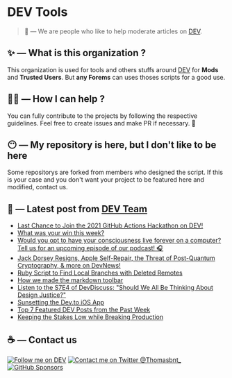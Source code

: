 # DEV Tools

> 🔧 — We are people who like to help moderate articles on [DEV](https://dev.to).

## ✨ — What is this organization ?

This organization is used for tools and others stuffs around [DEV](https://dev.to) for **Mods** and **Trusted Users**. But __any Forems__ can uses thoses scripts for a good use.


## 💪🏼 — How I can help ?

You can fully contribute to the projects by following the respective guidelines. Feel free to create issues and make PR if necessary. 🎉

## 😶 — My repository is here, but I don't like to be here

Some repositorys are forked from members who designed the script. If this is your case and you don't want your project to be featured here and modified, contact us.

## 📝 — Latest post from [DEV Team](https://dev.to/devteam)

<!-- BLOG-POST-LIST:START -->
- [Last Chance to Join the 2021 GitHub Actions Hackathon on DEV!](https://dev.to/devteam/last-chance-to-join-the-2021-github-actions-hackathon-on-dev-1aje)
- [What was your win this week?](https://dev.to/devteam/what-was-your-win-this-week-4l7b)
- [Would you opt to have your consciousness live forever on a computer? Tell us for an upcoming episode of our podcast! 🎧](https://dev.to/devteam/would-you-want-to-have-your-consciousness-live-forever-on-a-computer-tell-us-for-an-upcoming-episode-of-our-podcast-2je3)
- [Jack Dorsey Resigns, Apple Self-Repair, the Threat of Post-Quantum Cryptography, &amp; more on DevNews!](https://dev.to/devteam/jack-dorsey-resigns-apple-self-repair-the-threat-of-post-quantum-cryptography-more-on-devnews-3pmb)
- [Ruby Script to Find Local Branches with Deleted Remotes](https://dev.to/devteam/ruby-script-to-find-local-branches-with-deleted-remotes-10if)
- [How we made the markdown toolbar](https://dev.to/devteam/how-we-made-the-markdown-toolbar-4f09)
- [Listen to the S7E4 of DevDiscuss: &quot;Should We All Be Thinking About Design Justice?&quot;](https://dev.to/devteam/listen-to-the-s7e4-of-devdiscuss-should-we-all-be-thinking-about-design-justice-1gm9)
- [Sunsetting the Dev.to iOS App](https://dev.to/devteam/sunsetting-the-devto-ios-app-44nl)
- [Top 7 Featured DEV Posts from the Past Week](https://dev.to/devteam/top-7-featured-dev-posts-from-the-past-week-5hj5)
- [Keeping the Stakes Low while Breaking Production](https://dev.to/devteam/keeping-the-stakes-low-while-breaking-production-3nej)
<!-- BLOG-POST-LIST:END -->


## ☕ — Contact us

[![Follow me on DEV](https://img.shields.io/badge/dev.to-%2308090A.svg?&style=for-the-badge&logo=dev.to&logoColor=white&alt=devto)](https://dev.to/thomasbnt)
[![Contact me on Twitter @Thomasbnt_](https://img.shields.io/badge/Contact%20me%20on%20Twitter-%231DA1F2.svg?&style=for-the-badge&logo=twitter&logoColor=white&alt=twitter)](https://twitter.com/messages/1142357270-1142357270?text=Hello,%20I%20contact%20you%20from%20devtotools%20&recipient_id=1142357270) [![GitHub Sponsors](https://img.shields.io/badge/Sponsor%20me-%23EA54AE.svg?&style=for-the-badge&logo=github-sponsors&logoColor=white)](https://github.com/sponsors/thomasbnt)



